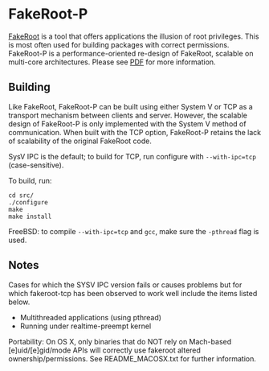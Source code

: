 FakeRoot-P
============
[FakeRoot](https://wiki.debian.org/FakeRoot) is a tool that offers applications the illusion
of root privileges. This is most often used for building packages with correct permissions.
FakeRoot-P is a performance-oriented re-design of FakeRoot, scalable on multi-core architectures.
Please see [PDF](/doc/fakerootp.pdf) for more information.

Building
--------------
Like FakeRoot, FakeRoot-P can be built using either
System V or TCP as a transport mechanism between clients and server.
However, the scalable design of FakeRoot-P is only implemented with the
System V method of communication. When built with the TCP option,
FakeRoot-P retains the lack of scalability of the original FakeRoot code.

SysV IPC is the default; to build for TCP, run configure with
`--with-ipc=tcp` (case-sensitive).


To build, run:
```
cd src/
./configure
make
make install
```

FreeBSD: to compile `--with-ipc=tcp` and `gcc`, make sure the `-pthread` flag
is used.


Notes
--------------
Cases for which the SYSV IPC version fails or causes problems but for
which fakeroot-tcp has been observed to work well include the items
listed below.

  * Multithreaded applications (using pthread)
  * Running under realtime-preempt kernel

Portability: On OS X, only binaries that do NOT rely on Mach-based [e]uid/[e]gid/mode
APIs will correctly use fakeroot altered ownership/permissions.
See README_MACOSX.txt for further information.
